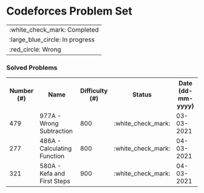 <h1>Codeforces Problem Set</h1>

<table>
	<tr>
		<td>:white_check_mark: Completed</td>
	</tr>
	<tr>
		<td>:large_blue_circle: In progress</td>
	</tr>
	<tr>
		<td>:red_circle: Wrong</td>
	</tr>
</table>

<h3>Solved Problems</h3>
<table>
	<tr>
		<th>Number (#)</th>
        	<th>Name</th>
        	<th>Difficulty (#)</th>
		<th>Status</th>
		<th>Date (dd-mm-yyyy)</th>
	</tr>
	<tr>
		<td>479</td><td>977A - Wrong Subtraction</td><td>800</td><td>:white_check_mark:</td><td>03-03-2021</td>
	</tr>
	<tr>
		<td>277</td><td>486A - Calculating Function</td><td>800</td><td>:white_check_mark:</td><td>04-03-2021</td>
	</tr>
	<tr>
		<td>321</td><td>580A - Kefa and First Steps</td><td>900</td><td>:white_check_mark:</td><td>04-03-2021</td>
	</tr>
</table>

